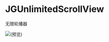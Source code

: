 # JGUnlimitedScrollView
无限轮播器

![(预览)](https://picabstract-preview-ftn.weiyun.com:8443/ftn_pic_abs_v2/d6c7df22b73a48037d18b4237cb932d4411dfd00f24383be830ad49e784c20f9b7e0fb8e574e299c41b9b4d3b7d8ef0b?pictype=scale&from=30113&version=2.0.0.2&uin=2044471447&fname=%E6%99%AE%E9%80%9A%E6%83%85%E5%86%B5%E5%92%8C%E6%89%8B%E5%8A%A8%E8%BD%AE%E6%92%AD%E9%A2%84%E8%A7%88.gif&size=1024)
